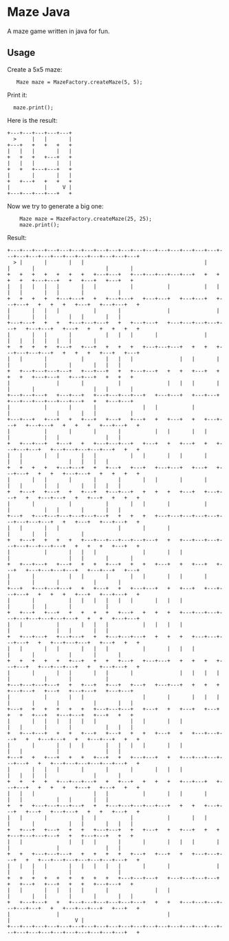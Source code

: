 # Maze Java

A maze game written in java for fun.

## Usage

Create a 5x5 maze:

	   Maze maze = MazeFactory.createMaze(5, 5);

Print it:

	  maze.print();

Here is the result:

   	+---+---+---+---+---+
   	  >     |   |       |
   	+---+   +   +   +   +
   	|   |   |       |   |
   	+   +   +   +---+   +
   	|   |   |       |   |
   	+   +   +---+---+   +
   	|       |       |   |
   	+   +---+   +   +   +
   	|           |     V |
   	+---+---+---+---+   +


Now we try to generate a big one:

        Maze maze = MazeFactory.createMaze(25, 25);
        maze.print();

Result:

	+---+---+---+---+---+---+---+---+---+---+---+---+---+---+---+---+---+---+---+---+---+---+---+---+---+---+---+---+
	  > |       |       |   |                                       |       |       |                       |       |
	+   +   +   +   +   +   +   +---+---+   +---+---+---+---+---+   +   +   +   +   +---+---+   +   +---+   +---+   +
	|   |   |   |   |       |   |           |           |           |   |       |   |       |   |       |           |
	+   +   +   +   +---+---+   +   +---+---+   +---+---+   +---+---+   +---+---+   +   +   +   +---+   +---+---+   +
	|       |   |   |           |       |               |               |       |       |   |       |   |       |   |
	+---+---+   +   +   +---+---+---+   +   +---+---+   +---+---+---+---+---+   +---+---+   +---+   +   +   +   +   +
	|       |   |       |           |   |   |       |               |                   |   |   |   |   |   |       |
	+   +   +   +   +---+   +---+   +   +   +   +---+---+---+   +   +   +---+---+---+---+   +   +   +   +---+   +---+
	|   |       |           |       |   |   |               |   |       |       |           |       |       |   |   |
	+   +---+---+---+---+   +---+---+   +   +---+---+   +   +   +---+   +   +   +   +---+---+   +---+---+   +   +   +
	|               |       |           |               |   |   |       |   |       |                   |   |       |
	+---+---+---+   +---+---+   +---+---+---+---+   +---+---+   +---+---+   +---+---+---+---+---+---+   +   +---+---+
	|           |       |       |               |   |           |           |               |       |   |           |
	+---+---+   +---+   +   +---+   +---+   +---+   +   +---+   +   +---+---+   +---+---+   +   +   +   +---+---+   +
	|           |       |       |       |           |   |       |   |           |           |   |               |   |
	+   +---+---+   +---+   +   +---+---+---+   +---+   +   +---+   +   +---+---+---+   +---+---+---+---+---+   +   +
	|   |       |   |       |   |           |   |       |   |       |               |   |               |   |   |   |
	+   +   +   +   +---+---+   +   +---+   +---+   +---+---+   +---+   +---+---+   +   +   +---+---+   +   +   +   +
	|       |   |       |       |       |       |   |       |       |           |   |       |   |       |   |   |   |
	+   +---+   +---+   +   +---+   +---+---+   +   +   +   +---+   +---+---+   +   +---+---+   +   +---+   +   +   +
	|       |           |           |       |   |       |           |           |           |   |       |       |   |
	+---+   +---+---+---+---+---+---+   +   +   +   +---+---+---+---+---+---+---+---+---+   +   +---+   +---+---+   +
	|   |       |   |                   |       |       |                                   |       |   |           |
	+   +---+   +   +   +   +---+---+---+---+---+---+   +   +---+---+---+---+---+---+---+---+   +   +   +   +---+   +
	|           |       |   |   |               |       |   |               |                   |   |       |       |
	+   +---+---+   +---+   +   +   +---+   +   +   +---+   +   +---+   +---+   +---+---+---+---+   +---+---+   +---+
	|       |           |   |       |       |   |       |   |       |           |       |       |           |       |
	+---+   +---+---+---+   +   +---+   +   +---+---+   +   +---+   +---+---+---+   +   +   +   +---+   +---+---+   +
	|       |           |   |   |   |   |   |       |   |   |                       |       |   |       |           |
	+   +---+   +---+   +   +   +   +   +---+   +   +   +   +---+---+---+---+---+---+---+---+---+   +   +   +---+---+
	|   |           |       |   |   |           |   |   |   |                       |               |   |       |   |
	+   +---+---+   +---+---+   +   +---+---+---+   +   +   +   +---+---+---+---+   +   +---+---+---+   +---+   +   +
	|   |       |   |       |   |   |           |       |   |   |               |       |           |       |       |
	+   +   +   +   +   +---+   +   +   +---+   +---+---+   +   +   +   +---+---+   +---+---+---+   +   +---+---+   +
	|       |       |   |       |   |       |               |   |   |   |           |           |       |           |
	+---+---+---+---+   +   +---+   +---+   +---+   +---+---+   +   +   +   +---+---+   +---+   +---+---+   +---+---+
	|           |       |   |                   |       |       |   |   |   |       |       |           |       |   |
	+---+   +   +   +   +   +   +---+---+---+   +---+   +   +---+   +---+   +   +   +---+   +---+---+   +---+   +   +
	|       |   |   |   |   |   |           |   |       |   |               |   |       |       |           |   |   |
	+   +---+---+   +   +   +---+   +---+   +   +   +---+   +   +---+---+---+   +   +---+---+   +   +---+---+   +   +
	|       |       |   |   |       |   |   |   |       |   |                   |   |           |               |   |
	+---+   +   +---+   +   +   +---+   +   +---+---+   +   +---+---+---+---+---+   +   +---+---+---+---+---+---+   +
	|       |   |   |       |       |       |       |   |   |                   |   |   |   |               |       |
	+   +   +   +   +---+---+---+   +   +---+   +   +   +   +---+---+   +---+---+   +   +   +   +---+   +---+   +   +
	|   |   |                   |   |           |       |   |       |               |   |           |   |       |   |
	+   +   +---+---+---+---+   +   +---+---+---+---+---+   +   +   +---+---+   +---+   +---+---+   +   +   +---+   +
	|   |       |           |   |           |           |       |   |       |       |           |   |       |   |   |
	+   +---+   +---+   +   +   +---+---+   +   +---+   +   +---+   +   +   +---+---+---+---+   +   +---+---+   +   +
	|   |               |   |   |       |       |       |   |   |       |       |               |               |   |
	+   +   +---+---+---+   +   +   +   +   +---+   +---+   +   +---+---+---+   +   +---+---+---+---+---+---+---+   +
	|   |   |   |       |   |   |   |   |       |       |               |       |       |           |               |
	+   +   +   +   +   +   +   +   +   +---+---+---+   +---+---+---+---+   +   +---+   +---+   +   +   +---+---+   +
	|   |       |   |   |   |       |               |   |                   |       |   |       |       |       |   |
	+   +---+---+   +   +---+---+---+---+---+---+   +   +   +---+---+---+---+---+---+   +   +---+---+---+   +---+   +
	|               |                                   |                                   |                     V |
	+---+---+---+---+---+---+---+---+---+---+---+---+---+---+---+---+---+---+---+---+---+---+---+---+---+---+---+   +

